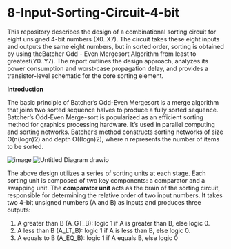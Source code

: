 # 8-Input-Sorting-Circuit-4-bit

This repository describes the design of a combinational sorting circuit for eight unsigned 4-bit numbers (X0..X7). The circuit takes these eight inputs and outputs the same eight numbers, but in sorted order, sorting is obtained by using theBatcher Odd - Even Mergesort Algorithm from least to greatest(Y0..Y7). The report outlines the design approach, analyzes its power consumption and worst-case propagation delay, and provides a transistor-level schematic for the core sorting element.

**Introduction**

The basic principle of Batcher’s Odd-Even Mergesort is a merge algorithm that joins two sorted sequence halves to produce a fully sorted sequence. Batcher’s Odd-Even Merge-sort is popularized as an efficient sorting method for graphics processing hardware. It’s used in parallel computing and sorting networks. Batcher’s method constructs sorting networks of size O(n(logn)2) and depth O((logn)2), where n represents the number of items to be sorted.

![image](https://github.com/Nirvan-Mishra-09/8-Input-Sorting-Circuit-4-bit/assets/127642231/52aa2329-28de-4793-be5f-5642ffc34256)
![Untitled Diagram drawio](https://github.com/Nirvan-Mishra-09/8-Input-Sorting-Circuit-4-bit/assets/127642231/b81f5593-5dde-4184-a342-7a5e6c605c56)

The above design  utilizes a series of sorting units at each stage. Each sorting unit is composed of two key components: a comparator and a swapping unit.
The **comparator unit** acts as the brain of the sorting circuit, responsible for determining the relative order of two input numbers. It takes two 4-bit unsigned numbers (A and B) as inputs and produces three outputs:

1. A greater than B (A_GT_B): logic 1 if A is greater than B, else logic 0.
2. A less than B (A_LT_B): logic 1 if A is less than B, else logic 0.
3. A equals to B (A_EQ_B): logic 1 if A equals B, else logic 0

